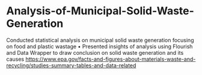 # Analysis-of-Municipal-Solid-Waste-Generation
Conducted statistical analysis on municipal solid waste generation focusing on food and plastic wastage • Presented insights of analysis using Flourish and Data Wrapper to draw conclusion on solid waste generation and its causes
https://www.epa.gov/facts-and-figures-about-materials-waste-and-recycling/studies-summary-tables-and-data-related
